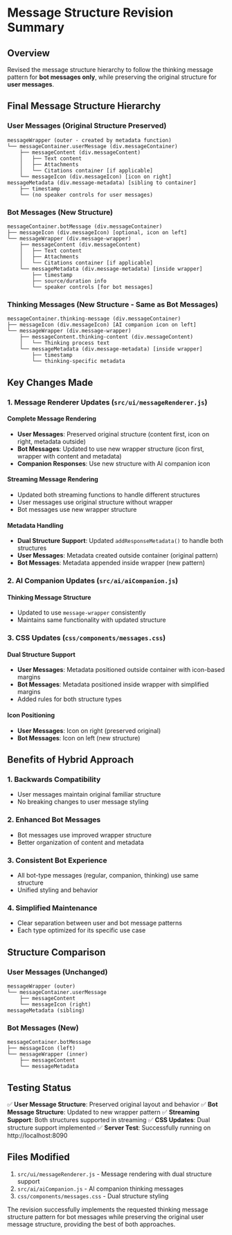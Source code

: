 # Message Structure Revision Summary

## Overview
Revised the message structure hierarchy to follow the thinking message pattern for **bot messages only**, while preserving the original structure for **user messages**.

## Final Message Structure Hierarchy

### User Messages (Original Structure Preserved)
```
messageWrapper (outer - created by metadata function)
└── messageContainer.userMessage (div.messageContainer)
    ├── messageContent (div.messageContent)
    │   ├── Text content
    │   ├── Attachments
    │   └── Citations container [if applicable]
    └── messageIcon (div.messageIcon) [icon on right]
messageMetadata (div.message-metadata) [sibling to container]
    ├── timestamp
    └── (no speaker controls for user messages)
```

### Bot Messages (New Structure)
```
messageContainer.botMessage (div.messageContainer)
├── messageIcon (div.messageIcon) [optional, icon on left]
└── messageWrapper (div.message-wrapper)
    ├── messageContent (div.messageContent)
    │   ├── Text content
    │   ├── Attachments
    │   └── Citations container [if applicable]
    └── messageMetadata (div.message-metadata) [inside wrapper]
        ├── timestamp
        ├── source/duration info
        └── speaker controls [for bot messages]
```

### Thinking Messages (New Structure - Same as Bot Messages)
```
messageContainer.thinking-message (div.messageContainer)
├── messageIcon (div.messageIcon) [AI companion icon on left]
└── messageWrapper (div.message-wrapper)
    ├── messageContent.thinking-content (div.messageContent)
    │   └── Thinking process text
    └── messageMetadata (div.message-metadata) [inside wrapper]
        ├── timestamp
        └── thinking-specific metadata
```

## Key Changes Made

### 1. Message Renderer Updates (`src/ui/messageRenderer.js`)

#### Complete Message Rendering
- **User Messages**: Preserved original structure (content first, icon on right, metadata outside)
- **Bot Messages**: Updated to use new wrapper structure (icon first, wrapper with content and metadata)
- **Companion Responses**: Use new structure with AI companion icon

#### Streaming Message Rendering
- Updated both streaming functions to handle different structures
- User messages use original structure without wrapper
- Bot messages use new wrapper structure

#### Metadata Handling
- **Dual Structure Support**: Updated `addResponseMetadata()` to handle both structures
- **User Messages**: Metadata created outside container (original pattern)
- **Bot Messages**: Metadata appended inside wrapper (new pattern)

### 2. AI Companion Updates (`src/ai/aiCompanion.js`)

#### Thinking Message Structure
- Updated to use `message-wrapper` consistently
- Maintains same functionality with updated structure

### 3. CSS Updates (`css/components/messages.css`)

#### Dual Structure Support
- **User Messages**: Metadata positioned outside container with icon-based margins
- **Bot Messages**: Metadata positioned inside wrapper with simplified margins
- Added rules for both structure types

#### Icon Positioning
- **User Messages**: Icon on right (preserved original)
- **Bot Messages**: Icon on left (new structure)

## Benefits of Hybrid Approach

### 1. **Backwards Compatibility**
- User messages maintain original familiar structure
- No breaking changes to user message styling

### 2. **Enhanced Bot Messages**
- Bot messages use improved wrapper structure
- Better organization of content and metadata

### 3. **Consistent Bot Experience**
- All bot-type messages (regular, companion, thinking) use same structure
- Unified styling and behavior

### 4. **Simplified Maintenance**
- Clear separation between user and bot message patterns
- Each type optimized for its specific use case

## Structure Comparison

### User Messages (Unchanged)
```
messageWrapper (outer)
└── messageContainer.userMessage
    ├── messageContent
    └── messageIcon (right)
messageMetadata (sibling)
```

### Bot Messages (New)
```
messageContainer.botMessage
├── messageIcon (left)
└── messageWrapper (inner)
    ├── messageContent
    └── messageMetadata
```

## Testing Status

✅ **User Message Structure**: Preserved original layout and behavior
✅ **Bot Message Structure**: Updated to new wrapper pattern
✅ **Streaming Support**: Both structures supported in streaming
✅ **CSS Updates**: Dual structure support implemented
✅ **Server Test**: Successfully running on http://localhost:8090

## Files Modified

1. `src/ui/messageRenderer.js` - Message rendering with dual structure support
2. `src/ai/aiCompanion.js` - AI companion thinking messages
3. `css/components/messages.css` - Dual structure styling

The revision successfully implements the requested thinking message structure pattern for bot messages while preserving the original user message structure, providing the best of both approaches.
